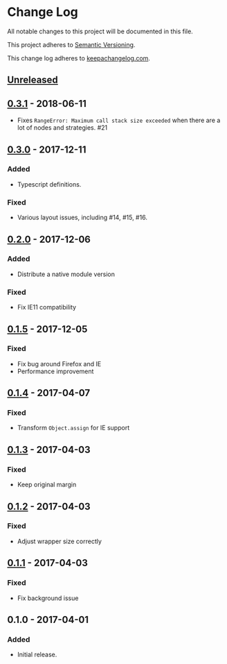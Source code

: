 # Change Log

All notable changes to this project will be documented in this file.

This project adheres to [Semantic Versioning](http://semver.org/).

This change log adheres to [keepachangelog.com](http://keepachangelog.com).

## [Unreleased]

## [0.3.1] - 2018-06-11

- Fixes `RangeError: Maximum call stack size exceeded` when there are a lot of
  nodes and strategies. #21

## [0.3.0] - 2017-12-11
### Added
- Typescript definitions.

### Fixed
- Various layout issues, including #14, #15, #16.

## [0.2.0] - 2017-12-06
### Added
- Distribute a native module version

### Fixed
- Fix IE11 compatibility

## [0.1.5] - 2017-12-05
### Fixed
- Fix bug around Firefox and IE
- Performance improvement

## [0.1.4] - 2017-04-07
### Fixed
- Transform `Object.assign` for IE support

## [0.1.3] - 2017-04-03
### Fixed
- Keep original margin

## [0.1.2] - 2017-04-03
### Fixed
- Adjust wrapper size correctly

## [0.1.1] - 2017-04-03
### Fixed
- Fix background issue

## 0.1.0 - 2017-04-01
### Added
- Initial release.

[Unreleased]: https://github.com/yuku/textoverlay/compare/v0.3.1...HEAD
[0.3.1]: https://github.com/yuku/textoverlay/compare/v0.3.0...v0.3.1
[0.3.0]: https://github.com/yuku/textoverlay/compare/v0.2.0...v0.3.0
[0.2.0]: https://github.com/yuku/textoverlay/compare/v0.1.5...v0.2.0
[0.1.5]: https://github.com/yuku/textoverlay/compare/v0.1.4...v0.1.5
[0.1.4]: https://github.com/yuku/textoverlay/compare/v0.1.3...v0.1.4
[0.1.3]: https://github.com/yuku/textoverlay/compare/v0.1.2...v0.1.3
[0.1.2]: https://github.com/yuku/textoverlay/compare/v0.1.1...v0.1.2
[0.1.1]: https://github.com/yuku/textoverlay/compare/v0.1.0...v0.1.1
